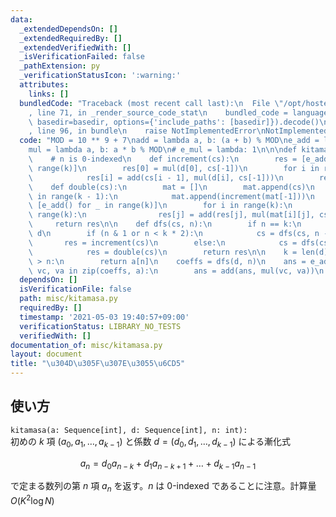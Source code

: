 ```yaml
---
data:
  _extendedDependsOn: []
  _extendedRequiredBy: []
  _extendedVerifiedWith: []
  _isVerificationFailed: false
  _pathExtension: py
  _verificationStatusIcon: ':warning:'
  attributes:
    links: []
  bundledCode: "Traceback (most recent call last):\n  File \"/opt/hostedtoolcache/Python/3.9.4/x64/lib/python3.9/site-packages/onlinejudge_verify/documentation/build.py\"\
    , line 71, in _render_source_code_stat\n    bundled_code = language.bundle(stat.path,\
    \ basedir=basedir, options={'include_paths': [basedir]}).decode()\n  File \"/opt/hostedtoolcache/Python/3.9.4/x64/lib/python3.9/site-packages/onlinejudge_verify/languages/python.py\"\
    , line 96, in bundle\n    raise NotImplementedError\nNotImplementedError\n"
  code: "MOD = 10 ** 9 + 7\nadd = lambda a, b: (a + b) % MOD\ne_add = lambda: 0\n\
    mul = lambda a, b: a * b % MOD\n# e_mul = lambda: 1\n\n\ndef kitamasa(a, d, n):\n\
    \    # n is 0-indexed\n    def increment(cs):\n        res = [e_add() for _ in\
    \ range(k)]\n        res[0] = mul(d[0], cs[-1])\n        for i in range(1, k):\n\
    \            res[i] = add(cs[i - 1], mul(d[i], cs[-1]))\n        return res\n\n\
    \    def double(cs):\n        mat = []\n        mat.append(cs)\n        for i\
    \ in range(k - 1):\n            mat.append(increment(mat[-1]))\n        res =\
    \ [e_add() for _ in range(k)]\n        for i in range(k):\n            for j in\
    \ range(k):\n                res[j] = add(res[j], mul(mat[i][j], cs[i]))\n   \
    \     return res\n\n    def dfs(cs, n):\n        if n == k:\n            return\
    \ d\n        if (n & 1 or n < k * 2):\n            cs = dfs(cs, n - 1)\n     \
    \       res = increment(cs)\n        else:\n            cs = dfs(cs, n // 2)\n\
    \            res = double(cs)\n        return res\n\n    k = len(d)\n    if k\
    \ > n:\n        return a[n]\n    coeffs = dfs(d, n)\n    ans = e_add()\n    for\
    \ vc, va in zip(coeffs, a):\n        ans = add(ans, mul(vc, va))\n    return ans\n"
  dependsOn: []
  isVerificationFile: false
  path: misc/kitamasa.py
  requiredBy: []
  timestamp: '2021-05-03 19:40:57+09:00'
  verificationStatus: LIBRARY_NO_TESTS
  verifiedWith: []
documentation_of: misc/kitamasa.py
layout: document
title: "\u304D\u305F\u307E\u3055\u6CD5"
---
```


## 使い方
`kitamasa(a: Sequence[int], d: Sequence[int], n: int):`  
初めの $k$ 項 $(a_0, a_1, \dots, a_{k-1})$ と係数 $d = (d_0, d_1, \dots, d_{k-1})$ による漸化式

$$a_{n} = d_0 a_{n-k} + d_1 a_{n-k + 1} + \dots + d_{k-1} a_{n-1}$$

で定まる数列の第 $n$ 項 $a_n$ を返す。$n$ は 0-indexed であることに注意。計算量 $O(K^2 \log N)$

